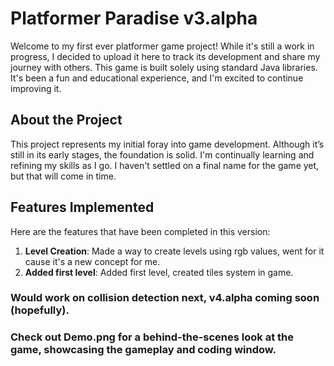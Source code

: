 # Platformer Paradise v3.alpha

Welcome to my first ever platformer game project! While it's still a work in progress, I decided to upload it here to track its development and share my journey with others. This game is built solely using standard Java libraries. It's been a fun and educational experience, and I'm excited to continue improving it.

## About the Project
This project represents my initial foray into game development. Although it’s still in its early stages, the foundation is solid. I'm continually learning and refining my skills as I go. I haven't settled on a final name for the game yet, but that will come in time.

## Features Implemented

Here are the features that have been completed in this version:

1. **Level Creation**: Made a way to create levels using rgb values, went for it cause it's a new concept for me.
2. **Added first level**: Added first level, created tiles system in game.

### Would work on collision detection next, v4.alpha coming soon (hopefully).
### Check out Demo.png for a behind-the-scenes look at the game, showcasing the gameplay and coding window.
